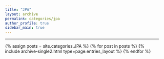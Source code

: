 ```yaml
---
title: "JPA"
layout: archive
permalink: categories/jpa
author_profile: true
sidebar_main: true
---
```


<!-- 공백이 포함되어 있는 카테고리 이름의 경우 site.categories['a b c'] 이런식으로! -->

---

{% assign posts = site.categories.JPA %}
{% for post in posts %} {% include archive-single2.html type=page.entries_layout %} {% endfor %}
